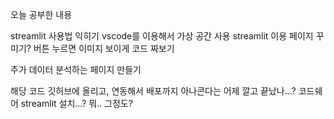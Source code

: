 오늘 공부한 내용

streamlit 사용법 익히기
vscode를 이용해서 가상 공간 사용
streamlit 이용 페이지 꾸미기?
버튼 누르면 이미지 보이게 코드 짜보기

주가 데이터 분석하는 페이지 만들기

해당 코드 깃허브에 올리고, 연동해서 배포까지 
아나콘다는 어제 깔고 끝났나...?
코드쉐어
streamlit 설치...?
뭐.. 그정도?
